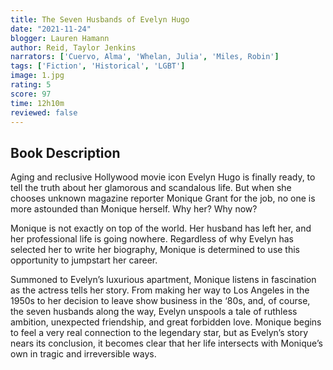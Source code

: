 ```yaml
---
title: The Seven Husbands of Evelyn Hugo 
date: "2021-11-24"
blogger: Lauren Hamann
author: Reid, Taylor Jenkins
narrators: ['Cuervo, Alma', 'Whelan, Julia', 'Miles, Robin']
tags: ['Fiction', 'Historical', 'LGBT']
image: 1.jpg
rating: 5
score: 97
time: 12h10m
reviewed: false
---
```



## Book Description

Aging and reclusive Hollywood movie icon Evelyn Hugo is finally ready, to tell the truth about her glamorous and scandalous life. But when she chooses unknown magazine reporter Monique Grant for the job, no one is more astounded than Monique herself. Why her? Why now?

Monique is not exactly on top of the world. Her husband has left her, and her professional life is going nowhere. Regardless of why Evelyn has selected her to write her biography, Monique is determined to use this opportunity to jumpstart her career.

Summoned to Evelyn’s luxurious apartment, Monique listens in fascination as the actress tells her story. From making her way to Los Angeles in the 1950s to her decision to leave show business in the ‘80s, and, of course, the seven husbands along the way, Evelyn unspools a tale of ruthless ambition, unexpected friendship, and great forbidden love. Monique begins to feel a very real connection to the legendary star, but as Evelyn’s story nears its conclusion, it becomes clear that her life intersects with Monique’s own in tragic and irreversible ways.